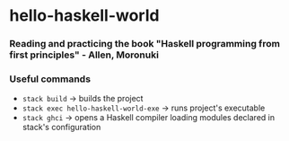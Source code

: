 # hello-haskell-world

### Reading and practicing the book "Haskell programming from first principles" - Allen, Moronuki

### Useful commands
- `stack build` -> builds the project
- `stack exec hello-haskell-world-exe` -> runs project's executable
- `stack ghci` -> opens a Haskell compiler loading modules declared in stack's configuration